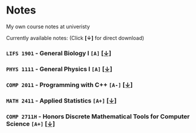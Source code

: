 # Notes
My own course notes at univeristy

Currently available notes: (Click **[↓]** for direct download)

### `LIFS 1901` - General Biology I **`[A]`** [[↓]](https://github.com/FrankChen0205/Notes/raw/main/LIFS_1901_Notes.pdf)
### `PHYS 1111` - General Physics I **`[A]`** [[↓]](https://github.com/FrankChen0205/Notes/raw/main/PHYS_1111_Formulas.pdf)
### `COMP 2011` - Programming with C++ **`[A-]`** [[↓]](https://github.com/FrankChen0205/Notes/raw/main/COMP_2011_Notes.pdf)
### `MATH 2411` - Applied Statistics **`[A+]`** [[↓]](https://github.com/FrankChen0205/Notes/raw/main/MATH_2411_Notes.pdf)
### `COMP 2711H` - Honors Discrete Mathematical Tools for Computer Science **`[A+]`** [[↓]](https://github.com/FrankChen0205/Notes/raw/main/COMP_2711H_Notes.pdf)

